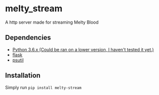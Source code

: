 # melty_stream
A http server made for streaming Melty Blood

## Dependencies

 - [Python 3.6.x (Could be ran on a lower version, I haven't tested it yet.)](https://www.python.org/downloads/release/python-395/)
 - [flask](https://pypi.org/project/flask/)
 - [psutil](https://pypi.org/project/psutil/)
## Installation
Simply run `pip install melty-stream`

